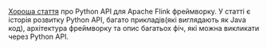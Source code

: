 [Хороша стаття](https://www.alibabacloud.com/blog/all-you-need-to-know-about-pyflink_600306?utm_source=substack&utm_medium=email) про Python API для Apache Flink фреймворку. У статті є історія розвитку Python API, багато прикладів(які виглядають як Java код), архітектура фреймворку та опис багатьох фіч, які можна викликати через Python API.